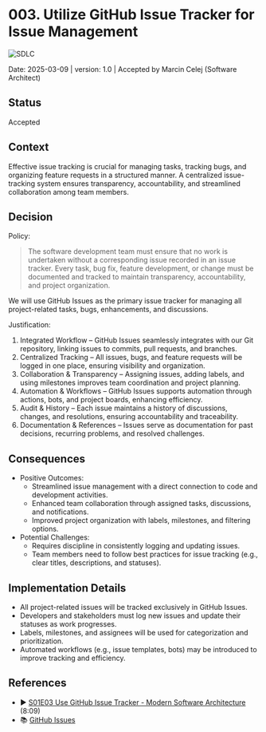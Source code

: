 ﻿# 003. Utilize GitHub Issue Tracker for Issue Management
![SDLC](https://img.shields.io/badge/SDLC-orange)

Date: 2025-03-09 | version: 1.0 | Accepted by Marcin Celej (Software Architect)

## Status

Accepted

## Context

Effective issue tracking is crucial for managing tasks, tracking bugs, and organizing feature requests in a structured manner.
A centralized issue-tracking system ensures transparency, accountability, and streamlined collaboration among team members.

## Decision

Policy:

> The software development team must ensure that no work is undertaken without a corresponding issue recorded in an issue tracker.
> Every task, bug fix, feature development, or change must be documented and tracked to maintain transparency, accountability, and project organization.

We will use GitHub Issues as the primary issue tracker for managing all project-related tasks, bugs, enhancements, and discussions.

Justification:

1. Integrated Workflow – GitHub Issues seamlessly integrates with our Git repository, linking issues to commits, pull requests, and branches.
2. Centralized Tracking – All issues, bugs, and feature requests will be logged in one place, ensuring visibility and organization.
3. Collaboration & Transparency – Assigning issues, adding labels, and using milestones improves team coordination and project planning.
4. Automation & Workflows – GitHub Issues supports automation through actions, bots, and project boards, enhancing efficiency.
5. Audit & History – Each issue maintains a history of discussions, changes, and resolutions, ensuring accountability and traceability.
6. Documentation & References – Issues serve as documentation for past decisions, recurring problems, and resolved challenges.

## Consequences

* Positive Outcomes:
  * Streamlined issue management with a direct connection to code and development activities.
  * Enhanced team collaboration through assigned tasks, discussions, and notifications.
  * Improved project organization with labels, milestones, and filtering options.
* Potential Challenges:
  * Requires discipline in consistently logging and updating issues.
  * Team members need to follow best practices for issue tracking (e.g., clear titles, descriptions, and statuses).

## Implementation Details

* All project-related issues will be tracked exclusively in GitHub Issues.
* Developers and stakeholders must log new issues and update their statuses as work progresses.
* Labels, milestones, and assignees will be used for categorization and prioritization.
* Automated workflows (e.g., issue templates, bots) may be introduced to improve tracking and efficiency.

## References

* ▶️ [S01E03 Use GitHub Issue Tracker - Modern Software Architecture](https://youtu.be/7S1QSb9skfw) (8:09)
* 📚 [GitHub Issues](https://docs.github.com/en/issues/tracking-your-work-with-issues/about-issues)